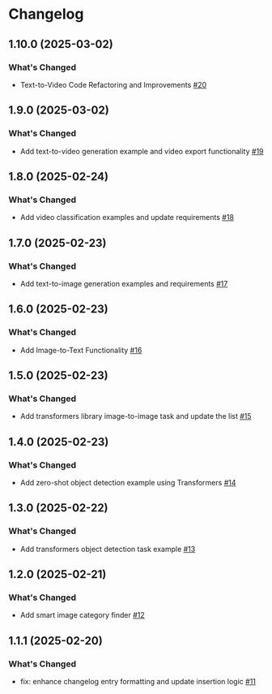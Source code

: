 # Changelog

## 1.10.0 (2025-03-02)

### What's Changed

- Text-to-Video Code Refactoring and Improvements [#20](https://github.com/foyzulkarim/transformers-tasks/pull/20)


## 1.9.0 (2025-03-02)

### What's Changed

- Add text-to-video generation example and video export functionality [#19](https://github.com/foyzulkarim/transformers-tasks/pull/19)


## 1.8.0 (2025-02-24)

### What's Changed

- Add video classification examples and update requirements [#18](https://github.com/foyzulkarim/transformers-tasks/pull/18)


## 1.7.0 (2025-02-23)

### What's Changed

- Add text-to-image generation examples and requirements [#17](https://github.com/foyzulkarim/transformers-tasks/pull/17)


## 1.6.0 (2025-02-23)

### What's Changed

- Add Image-to-Text Functionality [#16](https://github.com/foyzulkarim/transformers-tasks/pull/16)


## 1.5.0 (2025-02-23)

### What's Changed

- Add transformers library image-to-image task and update the list [#15](https://github.com/foyzulkarim/transformers-tasks/pull/15)


## 1.4.0 (2025-02-23)

### What's Changed

- Add zero-shot object detection example using Transformers [#14](https://github.com/foyzulkarim/transformers-tasks/pull/14)


## 1.3.0 (2025-02-22)

### What's Changed

- Add transformers object detection task example [#13](https://github.com/foyzulkarim/transformers-tasks/pull/13)


## 1.2.0 (2025-02-21)

### What's Changed

- Add smart image category finder [#12](https://github.com/foyzulkarim/ai-course-practice/pull/12)


## 1.1.1 (2025-02-20)

### What's Changed

- fix: enhance changelog entry formatting and update insertion logic [#11](https://github.com/foyzulkarim/ai-course-practice/pull/11)

